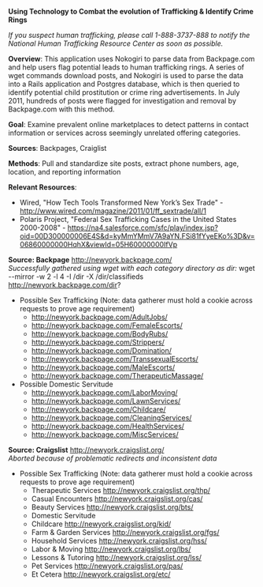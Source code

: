 **Using Technology to Combat the evolution of Trafficking & Identify Crime Rings**

*If you suspect human trafficking, please call 1-888-3737-888 to notify the National Human Trafficking Resource Center as soon as possible.*

**Overview**:
This application uses Nokogiri to parse data from Backpage.com and help users flag potential leads to human trafficking rings. A series of wget commands download posts, and Nokogiri is used to parse the data into a Rails application and Postgres database, which is then queried to identify potential child prostitution or crime ring advertisements. In July 2011, hundreds of posts were flagged for investigation and removal by Backpage.com with this method.


**Goal**: Examine prevalent online marketplaces to detect patterns in contact information or services across seemingly unrelated offering categories.

**Sources**: Backpages, Craiglist

**Methods**: Pull and standardize site posts, extract phone numbers, age, location, and reporting information

**Relevant Resources**: 
* Wired, "How Tech Tools Transformed New York’s Sex Trade" - http://www.wired.com/magazine/2011/01/ff_sextrade/all/1
* Polaris Project, "Federal Sex Trafficking Cases in the United States 2000-2008" - https://na4.salesforce.com/sfc/play/index.jsp?oid=00D300000006E4S&d=kyMmYMmV7A9aYN.FSi81fYyeEKo%3D&v=06860000000HqhX&viewId=05H60000000IfVp

**Source: Backpage**	http://newyork.backpage.com/   	
*Successfully gathered using wget with each category directory as dir:*
    wget --mirror -w 2 -l 4 -I /dir -X /dir/classifieds http://newyork.backpage.com/dir? 
* Possible Sex Trafficking (Note: data gatherer must hold a cookie across requests to prove age requirement)
    * http://newyork.backpage.com/AdultJobs/
    * http://newyork.backpage.com/FemaleEscorts/
    * http://newyork.backpage.com/BodyRubs/
    * http://newyork.backpage.com/Strippers/
    * http://newyork.backpage.com/Domination/
    * http://newyork.backpage.com/TranssexualEscorts/
    * http://newyork.backpage.com/MaleEscorts/
    * http://newyork.backpage.com/TherapeuticMassage/
* Possible Domestic Servitude
    * http://newyork.backpage.com/LaborMoving/
    * http://newyork.backpage.com/LawnServices/
    * http://newyork.backpage.com/Childcare/
    * http://newyork.backpage.com/CleaningServices/
    * http://newyork.backpage.com/HealthServices/
    * http://newyork.backpage.com/MiscServices/

**Source: Craigslist**	http://newyork.craigslist.org/		
*Aborted because of problematic redirects and inconsistent data*

* Possible Sex Trafficking (Note: data gatherer must hold a cookie across requests to prove age requirement)
    * Therapeutic Services http://newyork.craigslist.org/thp/
    * Casual Encounters http://newyork.craigslist.org/cas/
    * Beauty Services http://newyork.craigslist.org/bts/
    * Domestic Servitude
    * Childcare http://newyork.craigslist.org/kid/
    * Farm & Garden Services http://newyork.craigslist.org/fgs/
    * Household Services http://newyork.craigslist.org/hss/
    * Labor & Moving http://newyork.craigslist.org/lbs/
    * Lessons & Tutoring http://newyork.craigslist.org/lss/
    * Pet Services http://newyork.craigslist.org/pas/
    * Et Cetera http://newyork.craigslist.org/etc/